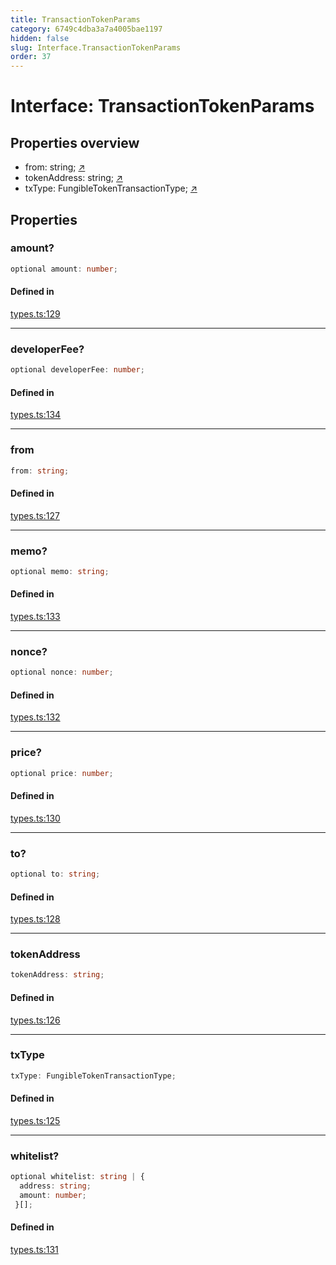 ```yaml
---
title: TransactionTokenParams
category: 6749c4dba3a7a4005bae1197
hidden: false
slug: Interface.TransactionTokenParams
order: 37
---
```


# Interface: TransactionTokenParams

## Properties overview

- from:  string; [↗](#from)
- tokenAddress:  string; [↗](#tokenaddress)
- txType:  FungibleTokenTransactionType; [↗](#txtype)

## Properties

### amount?

```ts
optional amount: number;
```

#### Defined in

[types.ts:129](https://github.com/zkcloudworker/minatokens-lib/blob/main/packages/api/src/types.ts#L129)

***

### developerFee?

```ts
optional developerFee: number;
```

#### Defined in

[types.ts:134](https://github.com/zkcloudworker/minatokens-lib/blob/main/packages/api/src/types.ts#L134)

***

### from

```ts
from: string;
```

#### Defined in

[types.ts:127](https://github.com/zkcloudworker/minatokens-lib/blob/main/packages/api/src/types.ts#L127)

***

### memo?

```ts
optional memo: string;
```

#### Defined in

[types.ts:133](https://github.com/zkcloudworker/minatokens-lib/blob/main/packages/api/src/types.ts#L133)

***

### nonce?

```ts
optional nonce: number;
```

#### Defined in

[types.ts:132](https://github.com/zkcloudworker/minatokens-lib/blob/main/packages/api/src/types.ts#L132)

***

### price?

```ts
optional price: number;
```

#### Defined in

[types.ts:130](https://github.com/zkcloudworker/minatokens-lib/blob/main/packages/api/src/types.ts#L130)

***

### to?

```ts
optional to: string;
```

#### Defined in

[types.ts:128](https://github.com/zkcloudworker/minatokens-lib/blob/main/packages/api/src/types.ts#L128)

***

### tokenAddress

```ts
tokenAddress: string;
```

#### Defined in

[types.ts:126](https://github.com/zkcloudworker/minatokens-lib/blob/main/packages/api/src/types.ts#L126)

***

### txType

```ts
txType: FungibleTokenTransactionType;
```

#### Defined in

[types.ts:125](https://github.com/zkcloudworker/minatokens-lib/blob/main/packages/api/src/types.ts#L125)

***

### whitelist?

```ts
optional whitelist: string | {
  address: string;
  amount: number;
 }[];
```

#### Defined in

[types.ts:131](https://github.com/zkcloudworker/minatokens-lib/blob/main/packages/api/src/types.ts#L131)
